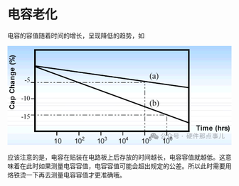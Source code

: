 # 电容老化

电容的容值随着时间的增长，呈现降低的趋势，如

![](../src/电容时间老化曲线.png)

应该注意的是，电容在贴装在电路板上后存放的时间越长，电容容值就越低。这意味着在此时如果测量电容容值，电容容值可能会超出规定的公差。所以此时需要用烙铁烫一下再去测量电容容值才更准确哦。

